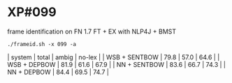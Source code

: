 # XP\#099

frame identification on FN 1.7 FT + EX with NLP4J + BMST

```
./frameid.sh -x 099 -a
```

| system | total | ambig | no-lex |
| WSB + SENTBOW | 79.8 | 57.0 | 64.6 |
| WSB + DEPBOW  | 81.9 | 61.6 | 67.9 |
| NN + SENTBOW  | 83.6 | 66.7 | 74.3 |
| NN + DEPBOW   | 84.4 | 69.5 | 74.7 |
